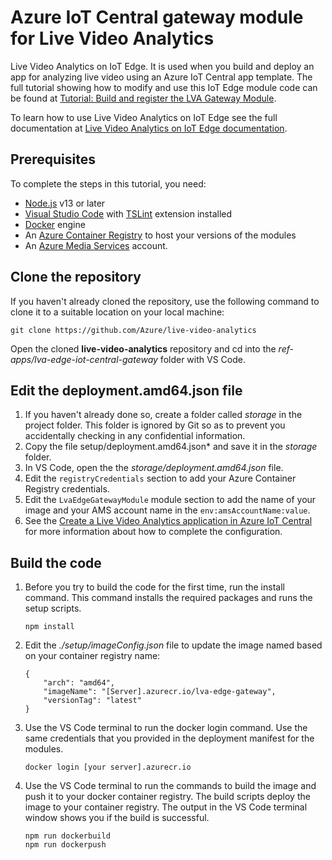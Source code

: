 # Azure IoT Central gateway module for Live Video Analytics
 Live Video Analytics on IoT Edge. It is used when you build and deploy an app for analyzing live video using an Azure IoT Central app template. The full tutorial showing how to modify and use this IoT Edge module code can be found at [Tutorial: Build and register the LVA Gateway Module](https://docs.microsoft.com/azure/iot-central/retail/tutorial-video-analytics-build-module).

To learn how to use Live Video Analytics on IoT Edge see the full documentation at [Live Video Analytics on IoT Edge documentation](https://docs.microsoft.com/en-us/azure/media-services/live-video-analytics-edge/).

## Prerequisites
To complete the steps in this tutorial, you need:
* [Node.js](https://nodejs.org/en/download/) v13 or later
* [Visual Studio Code](https://code.visualstudio.com/Download) with [TSLint](https://marketplace.visualstudio.com/items?itemName=ms-vscode.vscode-typescript-tslint-plugin) extension installed
* [Docker](https://www.docker.com/products/docker-desktop) engine
* An [Azure Container Registry](https://docs.microsoft.com/azure/container-registry/) to host your versions of the modules
* An [Azure Media Services](https://docs.microsoft.com/azure/media-services/) account.

## Clone the repository
If you haven't already cloned the repository, use the following command to clone it to a suitable location on your local machine:
```
git clone https://github.com/Azure/live-video-analytics
```
Open the cloned **live-video-analytics** repository and cd into the *ref-apps/lva-edge-iot-central-gateway* folder with VS Code.

## Edit the deployment.amd64.json file
1. If you haven't already done so, create a folder called *storage* in the project folder. This folder is ignored by Git so as to prevent you accidentally checking in any confidential information.
1. Copy the file setup/deployment.amd64.json* and save it in the *storage* folder.
1. In VS Code, open the the *storage/deployment.amd64.json* file.
1. Edit the `registryCredentials` section to add your Azure Container Registry credentials.
1. Edit the `LvaEdgeGatewayModule` module section to add the name of your image and your AMS account name in the `env:amsAccountName:value`.
1. See the [Create a Live Video Analytics application in Azure IoT Central](https://docs.microsoft.com/azure/iot-central/retail/tutorial-video-analytics-create-app) for more information about how to complete the configuration.

## Build the code
1. Before you try to build the code for the first time, run the install command. This command installs the required packages and runs the setup scripts.
    ```
    npm install
    ```
1. Edit the *./setup/imageConfig.json* file to update the image named based on your container registry name:
    ```
    {
        "arch": "amd64",
        "imageName": "[Server].azurecr.io/lva-edge-gateway",
        "versionTag": "latest"
    }
    ```
1. Use the VS Code terminal to run the docker login command. Use the same credentials that you provided in the deployment manifest for the modules.
    ```
    docker login [your server].azurecr.io
    ```

1. Use the VS Code terminal to run the commands to build the image and push it to your docker container registry. The build scripts deploy the image to your container registry. The output in the VS Code terminal window shows you if the build is successful.
    ```
    npm run dockerbuild
    npm run dockerpush
    ```

